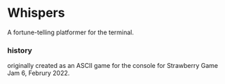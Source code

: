 # Whispers
A fortune-telling platformer for the terminal.

### history
originally created as an ASCII game for the console for Strawberry Game Jam 6, Februry 2022.

